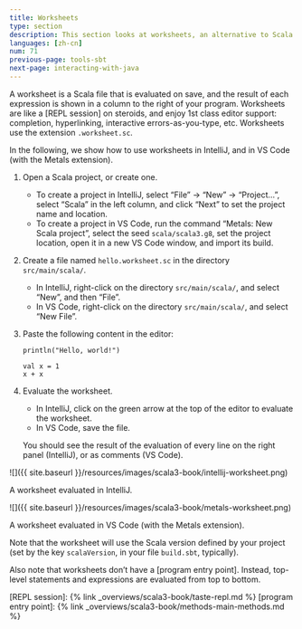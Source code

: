 ```yaml
---
title: Worksheets
type: section
description: This section looks at worksheets, an alternative to Scala projects.
languages: [zh-cn]
num: 71
previous-page: tools-sbt
next-page: interacting-with-java
---
```


A worksheet is a Scala file that is evaluated on save, and the result of each expression is shown
in a column to the right of your program. Worksheets are like a [REPL session] on steroids, and
enjoy 1st class editor support: completion, hyperlinking, interactive errors-as-you-type, etc.
Worksheets use the extension `.worksheet.sc`.

In the following, we show how to use worksheets in IntelliJ, and in VS Code (with the Metals extension).

1. Open a Scala project, or create one.
   - To create a project in IntelliJ, select “File” -> “New” -> “Project…”, select “Scala”
     in the left column, and click “Next” to set the project name and location.
   - To create a project in VS Code, run the command “Metals: New Scala project”, select the
     seed `scala/scala3.g8`, set the project location, open it in a new VS Code window, and
     import its build.
1. Create a file named `hello.worksheet.sc` in the directory `src/main/scala/`.
   - In IntelliJ, right-click on the directory `src/main/scala/`, and select “New”, and
     then “File”.
   - In VS Code, right-click on the directory `src/main/scala/`, and select “New File”.
1. Paste the following content in the editor:
   ~~~
   println("Hello, world!")
   
   val x = 1
   x + x
   ~~~
1. Evaluate the worksheet.
   - In IntelliJ, click on the green arrow at the top of the editor to evaluate the worksheet.
   - In VS Code, save the file.
   
   You should see the result of the evaluation of every line on the right panel (IntelliJ), or
   as comments (VS Code).

![]({{ site.baseurl }}/resources/images/scala3-book/intellij-worksheet.png)

A worksheet evaluated in IntelliJ.

![]({{ site.baseurl }}/resources/images/scala3-book/metals-worksheet.png)

A worksheet evaluated in VS Code (with the Metals extension).

Note that the worksheet will use the Scala version defined by your project (set by the key `scalaVersion`,
in your file `build.sbt`, typically).

Also note that worksheets don’t have a [program entry point]. Instead, top-level statements and expressions
are evaluated from top to bottom.

[REPL session]: {% link _overviews/scala3-book/taste-repl.md %}
[program entry point]: {% link _overviews/scala3-book/methods-main-methods.md %}
